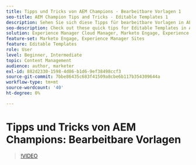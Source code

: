 ```yaml
---
title: Tipps und Tricks von AEM Champions - Bearbeitbare Vorlagen 1
seo-title: AEM Champion Tips and Tricks - Editable Templates 1
description: Sehen Sie sich diese Tipps für bearbeitbare Vorlagen in AEM Sites an, die von AEM-Champion und Experte Greg Dimeris erstellt wurden. Probieren Sie sie noch heute in Ihrer Instanz aus.
seo-description: Check out these quick tips for Editable Templates in AEM Sites by AEM Champion and expert, Greg Dimeris. Try them out in your instance today.
solution: Experience Manager Cloud Manager, Marketo Engage, Experience Manager Sites
feature-set: Marketo Engage, Experience Manager Sites
feature: Editable Templates
role: User
level: Beginner, Intermediate
topic: Content Management
audience: author, marketer
exl-id: 882d2330-1598-4d86-b1d6-9ef38498ccf3
source-git-commit: 7bbe86435c683f41509a8cbe6b117b354309644a
workflow-type: tm+mt
source-wordcount: '40'
ht-degree: 0%

---
```


# Tipps und Tricks von AEM Champions: Bearbeitbare Vorlagen

>[!VIDEO](https://video.tv.adobe.com/v/3409424?quality=12&learn=on)
